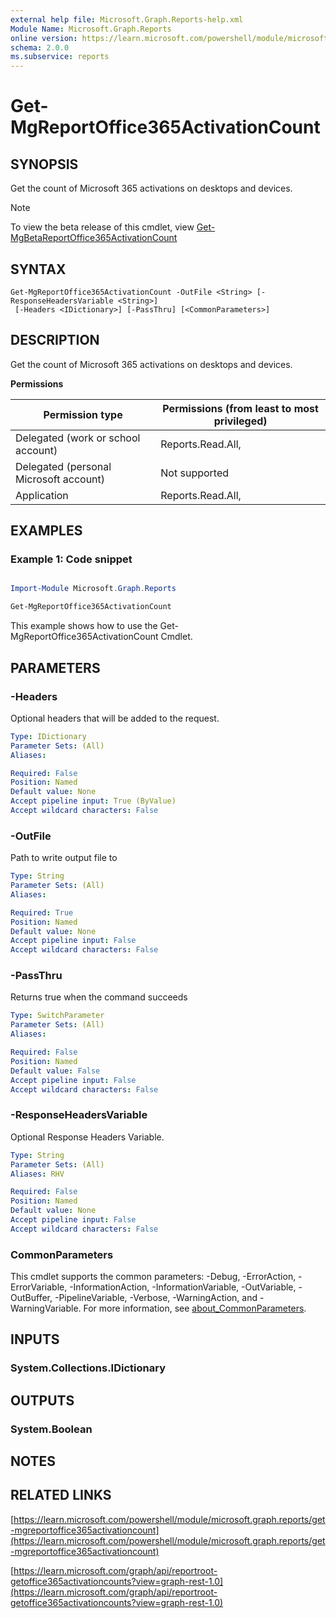 ```yaml
---
external help file: Microsoft.Graph.Reports-help.xml
Module Name: Microsoft.Graph.Reports
online version: https://learn.microsoft.com/powershell/module/microsoft.graph.reports/get-mgreportoffice365activationcount
schema: 2.0.0
ms.subservice: reports
---
```


# Get-MgReportOffice365ActivationCount

## SYNOPSIS
Get the count of Microsoft 365 activations on desktops and devices.

> [!NOTE]
> To view the beta release of this cmdlet, view [Get-MgBetaReportOffice365ActivationCount](/powershell/module/Microsoft.Graph.Beta.Reports/Get-MgBetaReportOffice365ActivationCount?view=graph-powershell-beta)

## SYNTAX

```
Get-MgReportOffice365ActivationCount -OutFile <String> [-ResponseHeadersVariable <String>]
 [-Headers <IDictionary>] [-PassThru] [<CommonParameters>]
```

## DESCRIPTION
Get the count of Microsoft 365 activations on desktops and devices.

**Permissions**

| Permission type | Permissions (from least to most privileged) |
| --------------- | ------------------------------------------  |
| Delegated (work or school account) | Reports.Read.All,  |
| Delegated (personal Microsoft account) | Not supported |
| Application | Reports.Read.All,  |

## EXAMPLES
### Example 1: Code snippet

```powershell

Import-Module Microsoft.Graph.Reports

Get-MgReportOffice365ActivationCount

```
This example shows how to use the Get-MgReportOffice365ActivationCount Cmdlet.


## PARAMETERS

### -Headers
Optional headers that will be added to the request.

```yaml
Type: IDictionary
Parameter Sets: (All)
Aliases:

Required: False
Position: Named
Default value: None
Accept pipeline input: True (ByValue)
Accept wildcard characters: False
```

### -OutFile
Path to write output file to

```yaml
Type: String
Parameter Sets: (All)
Aliases:

Required: True
Position: Named
Default value: None
Accept pipeline input: False
Accept wildcard characters: False
```

### -PassThru
Returns true when the command succeeds

```yaml
Type: SwitchParameter
Parameter Sets: (All)
Aliases:

Required: False
Position: Named
Default value: False
Accept pipeline input: False
Accept wildcard characters: False
```

### -ResponseHeadersVariable
Optional Response Headers Variable.

```yaml
Type: String
Parameter Sets: (All)
Aliases: RHV

Required: False
Position: Named
Default value: None
Accept pipeline input: False
Accept wildcard characters: False
```

### CommonParameters
This cmdlet supports the common parameters: -Debug, -ErrorAction, -ErrorVariable, -InformationAction, -InformationVariable, -OutVariable, -OutBuffer, -PipelineVariable, -Verbose, -WarningAction, and -WarningVariable. For more information, see [about_CommonParameters](http://go.microsoft.com/fwlink/?LinkID=113216).

## INPUTS

### System.Collections.IDictionary
## OUTPUTS

### System.Boolean
## NOTES

## RELATED LINKS

[https://learn.microsoft.com/powershell/module/microsoft.graph.reports/get-mgreportoffice365activationcount](https://learn.microsoft.com/powershell/module/microsoft.graph.reports/get-mgreportoffice365activationcount)

[https://learn.microsoft.com/graph/api/reportroot-getoffice365activationcounts?view=graph-rest-1.0](https://learn.microsoft.com/graph/api/reportroot-getoffice365activationcounts?view=graph-rest-1.0)























